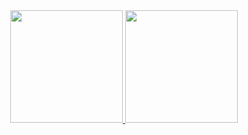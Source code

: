 <div align="center">
  <a href="https://github.com/cafrangel">
  <img height="180em" src="https://github-readme-stats.vercel.app/api?username=cafrangel&show_icons=true&hide_border=true&bg_color=0D1117&icon_color=E05D2A&text_color=FFFFFF&title_color=004C8E&include_all_commits=true&count_private=true"/>
  <img height="180em" src="https://github-readme-stats.vercel.app/api/top-langs/?username=cafrangel&layout=compact&hide_border=true&bg_color=0D1117&title_color=004C8E&text_color=FFFFFF&langs_count=7&"/>
</div>
  
